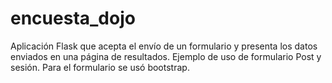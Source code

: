 # encuesta_dojo
Aplicación Flask que acepta el envío de un formulario y presenta los datos enviados en una página de resultados.
Ejemplo de uso de formulario Post y sesión.
Para el formulario se usó bootstrap.

